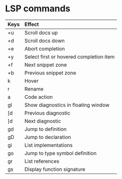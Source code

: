 # LSP commands

| Keys       | Effect                                         |
|:-----------|:-----------------------------------------------|
|<ctrl>+u    |Scroll docs up                                  |
|<ctrl>+d    |Scroll docs down                                |
|<ctrl>+e    |Abort completion                                |
|<ctrl>+y    |Select first or hovered completion item         |
|<ctrl>+f    |Next snippet zone                               |
|<ctrl>+b    |Previous snippet zone                           |
|<leader>k   |Hover                                           |
|<leader>r   |Rename                                          |
|<leader>a   |Code action                                     |
|gl          |Show diagnostics in floating window             |
|[d          |Previous diagnostic                             |
|]d          |Next diagnostic                                 |
|gd          |Jump to definition                              |
|gD          |Jump to declaration                             |
|gi          |List implementations                            |
|go          |Jump to type symbol definition                  |
|gr          |List references                                 |
|gs          |Display function signature                      |
